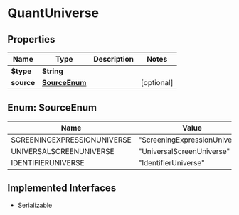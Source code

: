 

# QuantUniverse


## Properties

Name | Type | Description | Notes
------------ | ------------- | ------------- | -------------
**$type** | **String** |  | 
**source** | [**SourceEnum**](#SourceEnum) |  |  [optional]



## Enum: SourceEnum

Name | Value
---- | -----
SCREENINGEXPRESSIONUNIVERSE | &quot;ScreeningExpressionUniverse&quot;
UNIVERSALSCREENUNIVERSE | &quot;UniversalScreenUniverse&quot;
IDENTIFIERUNIVERSE | &quot;IdentifierUniverse&quot;


## Implemented Interfaces

* Serializable


